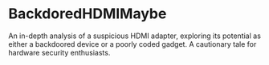 # BackdoredHDMIMaybe
An in-depth analysis of a suspicious HDMI adapter, exploring its potential as either a backdoored device or a poorly coded gadget. A cautionary tale for hardware security enthusiasts.
